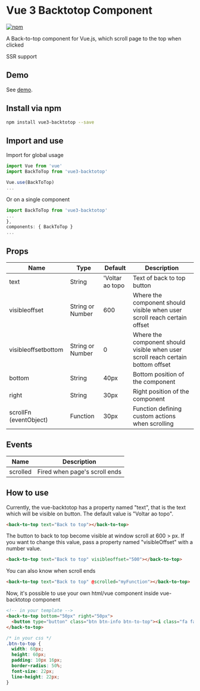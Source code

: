 # Vue 3 Backtotop Component

[![npm](https://img.shields.io/npm/v/vue3-back-to-top.svg)](https://www.npmjs.com/package/vue3-back-to-top)

A Back-to-top component for Vue.js, which scroll page to the top when clicked

SSR support

## Demo

See [demo](http://caiofsouza.github.io/vue-backtotop/example).

## Install via npm

```bash
npm install vue3-backtotop --save
```

## Import and use

Import for global usage
```javascript
import Vue from 'vue'
import BackToTop from 'vue3-backtotop'

Vue.use(BackToTop)
...
```

Or on a single component
```javascript
import BackToTop from 'vue3-backtotop'
...
},
components: { BackToTop }
...
```

## Props

| Name                    | Type             | Default         | Description                                                              |
|-------------------------|------------------|-----------------|--------------------------------------------------------------------------|
| text                    | String           | 'Voltar ao topo | Text of back to top button                                               |
| visibleoffset           | String or Number | 600             | Where the component should visible when user scroll reach certain offset |
| visibleoffsetbottom           | String or Number | 0             | Where the component should visible when user scroll reach certain bottom offset |
| bottom                  | String           | 40px            | Bottom position of the component                                         |
| right                   | String           | 30px            | Right position of the component                                          |
| scrollFn (eventObject)  | Function         | 30px            | Function defining custom actions when scrolling                          |

## Events

| Name                   | Description                                                              |
|------------------------|--------------------------------------------------------------------------|
| scrolled               | Fired when page's scroll ends                                            |

## How to use


Currently, the vue-backtotop has a property named "text", that is the text which will be visible on button. The default value is "Voltar ao topo".

```html
<back-to-top text="Back to top"></back-to-top>
```

The button to back to top become visible at window scroll at 600 > px. If you want to change this value, pass a property named "visibleOffset" with a number value. 

```html
<back-to-top text="Back to top" visibleoffset="500"></back-to-top>
```

You can also know when scroll ends

```html
<back-to-top text="Back to top" @scrolled="myFunction"></back-to-top>
```

Now, it's possible to use your own html/vue component inside vue-backtotop component

```html
<!-- in your template -->
<back-to-top bottom="50px" right="50px">
  <button type="button" class="btn btn-info btn-to-top"><i class="fa fa-chevron-up"></i></button>
</back-to-top>
```

```css
/* in your css */
.btn-to-top {
  width: 60px;
  height: 60px;
  padding: 10px 16px;
  border-radius: 50%;
  font-size: 22px;
  line-height: 22px;
}
```


